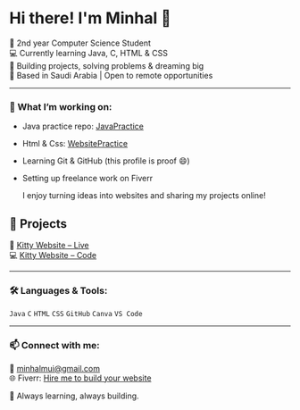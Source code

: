 # Hi there! I'm Minhal 👋

🌸  2nd year Computer Science Student  
💻 Currently learning Java, C, HTML & CSS  
🚀 Building projects, solving problems & dreaming big   
📍 Based in Saudi Arabia | Open to remote opportunities

---

### 🌱 What I’m working on:
- Java practice repo: [JavaPractice](https://github.com/minhalmui/JavaPractice)
- Html & Css: [WebsitePractice](https://github.com/minhalmui/kitty)
- Learning Git & GitHub (this profile is proof 😄)
- Setting up freelance work on Fiverr

  I enjoy turning ideas into websites and sharing my projects online!

## 📂 Projects
🔗 [Kitty Website – Live](https://minhalmui.github.io/kitty/)  
💻 [Kitty Website – Code](https://github.com/minhalmui/kitty)

---

### 🛠️ Languages & Tools:
`Java` `C` `HTML` `CSS` `GitHub` `Canva` `VS Code`

---

### 📫 Connect with me:
📧 minhalmui@gmail.com  
🌐 Fiverr: [Hire me to build your website](https://www.fiverr.com/minhalmui_dev/design-a-modern-and-responsive-static-website-using-html-and-css?utm_campaign=gigs_show&utm_medium=shared&utm_source=copy_link&utm_term=m529grz)

🧠 Always learning, always building.
